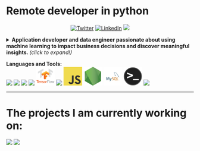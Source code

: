 # Remote developer in python
<p align="center">
  <a href="https://twitter.com/And_Reyw"><img src="https://img.shields.io/twitter/follow/And_Reyw?style=social" alt="Twitter"></a>
  <a href="https://www.linkedin.com/in/andres-reyes3/"><img src="https://img.shields.io/badge/LinkedIn--blueviolet.svg?style=social&logo=linkedin" alt="LinkedIn"></a>
  <a href="https://medium.com/@andresreyesv" style="width: 10px;"><img src="https://img.shields.io/badge/-@andres%20reyes-000000?style=flat&labelColor=000000&logo=Medium&link=https://medium.com/@andresreyesv"></a>
</p>




<details>
<summary> <b>Application developer and data engineer passionate about using machine learning to impact business decisions and discover meaningful insights. </b> <i>(click to expand!)</i> </summary>
<br>

<img align="right" alt="GIF" src="https://github.com/deut-erium/deut-erium/blob/master/assets/computer.gif?raw=1" width="200vw" />

- <img alt="GIF" src="https://github.com/deut-erium/deut-erium/blob/master/assets/wave.gif?raw=1" width="20vw" /> I’m currently working on my laptop?
- <img alt="GIF" src="https://github.com/deut-erium/deut-erium/blob/master/assets/gandalf_parrot.gif?raw=1" width="20vw" /> I’m currently learning how to flex README on the profile and annoy people with [![HitCount](http://hits.dwyl.com/deut-erium/deut-erium.svg)](http://hits.dwyl.com/deut-erium/deut-erium)
- <img alt="GIF" src="https://github.com/deut-erium/deut-erium/blob/master/assets/headbang.gif?raw=1" width="20vw" /> I’m looking to collaborate on weird ideas that would be least helpful
- <img alt="GIF" src="https://github.com/deut-erium/deut-erium/blob/master/assets/hmm.gif?raw=1" width="20vw" /> I’m looking for help with looking serious in README
- <img alt="GIF" src="https://github.com/deut-erium/deut-erium/blob/master/assets/happy.gif?raw=1" width="20vw" /> Ask me about why having wheels on laptop is a bad idea



</details>


**Languages and Tools:**  
<code><a href="https://www.python.org/" target="_blank"><img height="50" src="https://www.vectorlogo.zone/logos/python/python-ar21.svg"></a></code>
<code><a href="https://www.linux.org/" target="_blank"><img height="50" src="https://www.vectorlogo.zone/logos/linux/linux-ar21.svg"></a></code>
<code><a href="https://reactjs.org/" target="_blank"><img height="50" src="https://www.vectorlogo.zone/logos/reactjs/reactjs-ar21.svg"></a></code>
<code><a href="https://www.docker.com/" target="_blank"><img height="50" src="https://www.vectorlogo.zone/logos/docker/docker-official.svg"></a></code>
<code><a href="https://www.docker.com/" target="_blank"><img height="50" src="https://raw.githubusercontent.com/github/explore/80688e429a7d4ef2fca1e82350fe8e3517d3494d/topics/tensorflow/tensorflow.png"></a></code>
<code><a href="https://www.docker.com/" target="_blank"><img height="50" src="https://pytorch.org/assets/images/pytorch-logo.png"></a></code>
<code><a href="https://www.docker.com/" target="_blank"><img height="50" src="https://raw.githubusercontent.com/github/explore/80688e429a7d4ef2fca1e82350fe8e3517d3494d/topics/javascript/javascript.png"></a></code>
<code><a href="https://www.docker.com/" target="_blank"><img height="50" src="https://raw.githubusercontent.com/github/explore/80688e429a7d4ef2fca1e82350fe8e3517d3494d/topics/nodejs/nodejs.png"></a></code>
<code><a href="https://www.docker.com/" target="_blank"><img height="50" src="https://raw.githubusercontent.com/github/explore/80688e429a7d4ef2fca1e82350fe8e3517d3494d/topics/mysql/mysql.png"></a></code>
<code><a href="https://reactjs.org/" target="_blank"><img height="50" src="https://raw.githubusercontent.com/github/explore/80688e429a7d4ef2fca1e82350fe8e3517d3494d/topics/terminal/terminal.png"></a></code>
<code><a href="https://www.docker.com/" target="_blank"><img height="50" src="https://cdn.svgporn.com/logos/c.svg"></a></code>


-----

# The projects I am currently working on:

[![](https://github-readme-stats.vercel.app/api/pin/?username=andresvanegas19&repo=AirBnB_clone)](https://github.com/andresvanegas19/AirBnB_clone)
[![](https://github-readme-stats.vercel.app/api/pin/?username=andresvanegas19&repo=TechLabs-Project)](https://github.com/andresvanegas19/TechLabs-Project)

<br />








